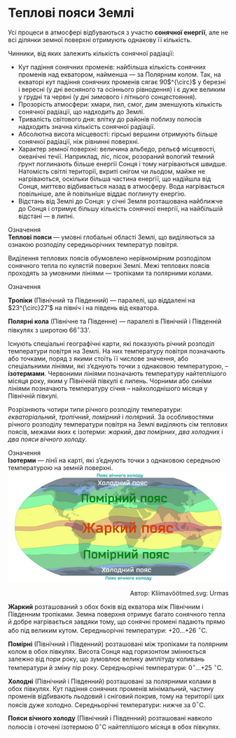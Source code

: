 Теплові пояси Землі
===================

Усі процеси в атмосфері відбуваються з участю **сонячної енергії**, але
не всі ділянки земної поверхні отримують однакову її кількість.

Чинники, від яких залежить кількість сонячної радіації:
<ul>
<li><span class="p1">Кут падіння сонячних променів</span>: найбільша кількість сонячних променів над екватором, найменша — за Полярним колом. Так, на екваторі кут падіння сонячних променів сягає 90$^{\circ}$ у березні і вересні (у дні весняного та осіннього рівнодення) і є дуже великим у грудні та червні (у дні зимового і літнього сонцестояння).</li>
<li><span class="p1">Прозорість атмосфери</span>: хмари, пил, смог, дим зменшують кількість сонячної радіації, що надходить до Землі.</li>
<li><span class="p1">Тривалість світового дня</span>: влітку до районів поблизу полюсів надходить значна кількість сонячної радіації.</li>
<li><span class="p1">Абсолютна висота місцевості</span>: гірські вершини отримують більше сонячної радіації, ніж рівнинні поверхні.</li>
<li><span class="p1">Характер земної поверхні</span>: величина альбедо, рельєф місцевості, океанічні течії. Наприклад, ліс, пісок, розораний вологий темний
ґрунт поглинають більше енергії Сонця і тому нагріваються швидше.
Натомість світлі території, вкриті снігом чи льодом, майже не
нагріваються, оскільки більша частина енергії, що надійшла від
Сонця, миттєво відбивається назад в атмосферу. Вода нагрівається
повільніше, але й повільніше віддає поглинуту енергію.</li>
<li><span class="p1">Відстань від Землі до Сонця</span>: у січні Земля розташована найближче до Сонця і отримує більшу кількість сонячної енергії, на найбільшій відстані — в липні.</li>
</ul>

<div class="eoz-wrap">
<span class="eoz">Означення</span>
<div class="eoz-text">
<b>Тепловi пояси</b> — умовнi глобальнi областi Землi, що видiляються
за ознакою розподiлу середньорiчних температур повiтря.
</div>
</div>

Виділення теплових поясів обумовлено нерівномірним розподілом сонячного
тепла по кулястій поверхні Землі. Межі теплових поясів проходять за
умовними лініями — тропіками та полярними колами.

<div class="eoz-wrap">
<span class="eoz">Означення</span>
<div class="eoz-text">
<p><b>Тропiки</b> (Пiвнiчний та Пiвденний) — паралелi, що вiддаленi на
$23^{\circ}27’$ на пiвнiч i на пiвдень вiд екватора.</p>

<b>Полярнi кола</b> (Пiвнiчне та Пiвденне) — паралелi в Пiвнiчнiй i
Пiвденнiй пiвкулях з широтою $66^{\circ}33’$.
</div>
</div>

Існують спеціальні географічні карти, які показують річний розподіл
температури повітря на Землі. На них температуру повітря позначають або
точками, поряд з якими стоїть її числове значення, або спеціальними
лініями, які з’єднують точки з однаковою температурою, – **ізотермами**.
Червоними лініями позначають температуру найтеплішого місяця року, яким
у Північній півкулі є липень. Чорними або синіми лініями позначають
температуру січня – найхолоднішого місяця у Північній півкулі.

Розрізняють чотири типи річного розподілу температури: *екваторіальний*,
*тропічний*, *помірний* і *полярний*. За особливостями річного розподілу
температури повітря на Землі виділяють сім теплових поясів, межами яких
є ізотерми: *жаркий*, *два помірних*, *два холодни*х і *два пояси
вічного холоду*.

<div class="eoz-wrap">
<span class="eoz">Означення</span>
<div class="eoz-text">
<b>Iзотерми</b> — лiнiї на картi, якi з’єднують точки з однаковою середньою температурою на земнiй поверхнi.
</div>
</div>

<div align="center">
<img src="1.png">
<p align="right">Автор: <span class="p1">Kliimavöötmed.svg: Urmas</span></p>
</div>


**Жаркий** розташований з обох боків від екватора між Північним і
Південним тропіками. Земна поверхня отримує багато сонячного тепла й
добре нагрівається завдяки тому, що сонячні промені падають прямо або
під великим кутом. Середньорічні температури: +20...+26 $^{\circ}$С.

**Помірні** (Північний і Південний) розташовані між тропіками та
полярним колом в обох півкулях. Висота Сонця над горизонтом змінюється
залежно від пори року, що зумовлює велику амплітуду коливань температури
й зміну пір року. Середньорічні температури: 0$^{\circ}$...+25
$^{\circ}$С.

**Холодні** (Північний і Південний) розташовані за полярними колами в
обох півкулях. Кут падіння сонячних променів мінімальний, частину
променів відбивають льодовий і сніговий покрив, тому на території цих
поясів дуже холодно. Середньорічні температури: нижче за 0$^{\circ}$С.

**Пояси вічного холоду** (Північний і Південний) розташовані навколо
полюсів і оточені ізотермою 0$^{\circ}$С найтеплішого місяця в обох
півкулях.

